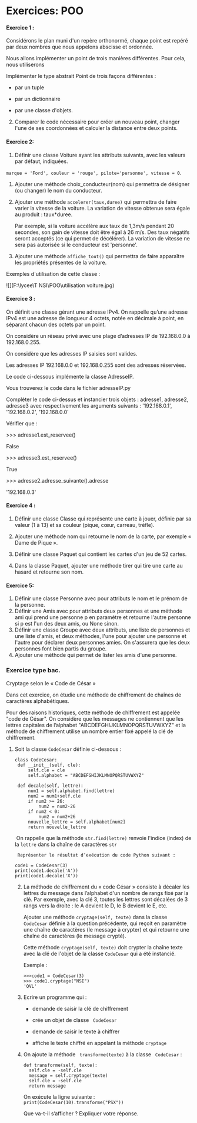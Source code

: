 # Exercices: POO

####  Exercice 1 : 

Considérons le plan muni d'un repère orthonormé, chaque point est repéré par deux nombres que nous appelons abscisse et ordonnée. 

Nous allons implémenter un point de trois manières différentes. Pour cela, nous utiliserons 

Implémenter le type abstrait Point de trois façons différentes :

- par un tuple

- par un dictionnaire

- par une classe d'objets.  

2. Comparer le code nécessaire pour créer un nouveau point, changer l'une de ses coordonnées et calculer la distance entre deux points.



#### Exercice 2: 

1. Définir une classe Voiture ayant les attributs suivants, avec les valeurs par défaut, indiquées.

`marque = 'Ford', couleur = 'rouge', pilote='personne', vitesse = 0`. 

1. Ajouter une méthode choix_conducteur(nom) qui permettra de désigner (ou changer) le nom du conducteur.

2. Ajouter une méthode `accelerer(taux,duree)` qui permettra de faire varier la vitesse de la voiture. La variation de vitesse obtenue sera égale au produit : taux*duree.  

   Par exemple, si la voiture accélère aux taux de 1,3m/s pendant 20 secondes, son gain de vitesse doit être égal à 26 m/s. Des taux négatifs seront acceptés (ce qui permet de décélérer). La variation de vitesse ne sera pas autorisée si le conducteur est 'personne'.  

3. Ajouter une méthode `affiche_tout()` qui permettra de faire apparaître les propriétés présentes de la voiture.  



Exemples d'utilisation de cette classe :

![](F:\lycee\T NSI\POO\utilisation voiture.jpg)



#### Exercice 3 : 

On définit une classe gérant une adresse IPv4. On rappelle qu’une adresse IPv4 est une adresse de longueur 4 octets, notée en décimale à point, en séparant chacun des octets par un point. 

On considère un réseau privé avec une plage d’adresses IP de 192.168.0.0 à 192.168.0.255. 

On considère que les adresses IP saisies sont valides. 

Les adresses IP 192.168.0.0 et 192.168.0.255 sont des adresses réservées. 

Le code ci-dessous implémente la classe AdresseIP. 



Vous trouverez le code dans le fichier adresseIP.py

Compléter le code ci-dessus et instancier trois objets : adresse1, adresse2, adresse3 avec respectivement les arguments suivants : '192.168.0.1', '192.168.0.2', '192.168.0.0' 



Vérifier que : 

\>>> adresse1.est_reservee() 

False 

\>>> adresse3.est_reservee() 

True

 \>>> adresse2.adresse_suivante().adresse 

'192.168.0.3'



#### Exercice 4 : 

1. Définir une classe Classe qui représente une carte à jouer, définie par sa valeur (1 à 13) et sa couleur (pique, cœur, carreau, trèfle).  

2.  Ajouter une méthode nom qui retourne le nom de la carte, par exemple « Dame de Pique ».  

3.  Définir une classe Paquet qui contient les cartes d'un jeu de 52 cartes.

4.  Dans la classe Paquet, ajouter une méthode tirer qui tire une carte au hasard et retourne son nom.  

   

#### Exercice 5: 

1. Définir une classe Personne avec pour attributs le nom et le prénom de la personne.  
2. Définir une Amis avec pour attributs deux personnes et une méthode ami qui prend une personne p en paramètre et retourne l'autre personne si p est l'un des deux amis, ou None sinon.  
3. Définir une classe Groupe avec deux attributs, une liste de personnes et une liste d'amis, et deux méthodes, l'une pour ajouter une personne et l'autre pour déclarer deux personnes amies. On s'assurera que les deux personnes font bien partis du groupe.
4. Ajouter une méthode qui permet de lister les amis d'une personne.  





### Exercice type bac.

Cryptage selon le « Code de César »  

Dans cet exercice, on étudie une méthode de chiffrement de chaînes de caractères  alphabétiques. 

Pour des raisons historiques, cette méthode de chiffrement est appelée  "code de César". On considère que les messages ne contiennent que les lettres  capitales de l’alphabet "ABCDEFGHIJKLMNOPQRSTUVWXYZ" et la méthode de  chiffrement utilise un nombre entier fixé appelé la clé de chiffrement.  

1. Soit la classe `CodeCesar` définie ci-dessous :  

   ```
   class CodeCesar:  
   	def __init__(self, cle):  
   		self.cle = cle  
   		self.alphabet = "ABCDEFGHIJKLMNOPQRSTUVWXYZ"  
   		
   	def decale(self, lettre):  
   		num1 = self.alphabet.find(lettre)  
   		num2 = num1+self.cle  
   		if num2 >= 26:  
   			num2 = num2-26  
   		if num2 < 0:  
   			num2 = num2+26  
   		nouvelle_lettre = self.alphabet[num2]  
   		return nouvelle_lettre   
   ```

   

   ​	On rappelle que la méthode `str.find(lettre)` renvoie l'indice (index) de la  `lettre` 		dans la chaîne de caractères `str`

    	Représenter le résultat d’exécution du code Python suivant : 

   ```
   code1 = CodeCesar(3)  
   print(code1.decale('A'))  
   print(code1.decale('X'))  
   ```

    

   2. La méthode de chiffrement du « code César » consiste à décaler les lettres du  message dans l’alphabet d'un nombre de rangs fixé par la clé. Par exemple,  avec la clé 3, toutes les lettres sont décalées de 3 rangs vers la droite : le A  devient le D, le B devient le E, etc.   

       Ajouter une méthode `cryptage(self, texte)` dans la classe` CodeCesar` définie  à la question précédente, qui reçoit en paramètre une chaîne de caractères (le  message à crypter) et qui retourne une chaîne de caractères (le message  crypté).  

      Cette méthode `cryptage(self, texte)` doit crypter la chaîne texte avec la clé  de l'objet de la classe `CodeCesar` qui a été instancié. 

      Exemple :

      ```
      >>>code1 = CodeCesar(3)  
      >>> code1.cryptage("NSI")  
      'QVL'  
      ```

      

   3. Ecrire un programme qui : 

      - demande de saisir la clé de chiffrement

      - crée un objet de classe ` CodeCesar` 

      -  demande de saisir le texte à chiffrer  

      -  affiche le texte chiffré en appelant la méthode `cryptage`

        

   4. On ajoute la méthode ` transforme(texte)` à la classe ` CodeCesar` :  

      ```
      def transforme(self, texte):  
      	self.cle = -self.cle  
      	message = self.cryptage(texte)  
      	self.cle = -self.cle  
      	return message
      ```

      On exécute la ligne suivante : `print(CodeCesar(10).transforme("PSX"))`

       Que va-t-il s’afficher ? Expliquer votre réponse.